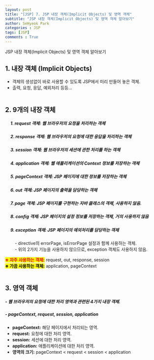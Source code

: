 ```yaml
---
layout: post
title: "[JSP] 7. JSP 내장 객체(Implicit Objects) 및 영역 객체"
subtitle: "JSP 내장 객체(Implicit Objects) 및 영역 객체 알아보기"
author: SeHyeok Park
categories : JSP
tags: [JSP]
comments : True
---
```

<div id='preview' class='display-none'>
JSP 내장 객체(Implicit Objects) 및 영역 객체 알아보기
</div>

## 1. 내장 객체 (Implicit Objects)
- 객체의 생성없이 바로 사용할 수 있도록 JSP에서 미리 만들어 놓은 객체.
- 출력, 요청, 응답, 예외처리 등등...
<br><br>

## 2. 9개의 내장 객체
##### &emsp; 1. request 객체: 웹 브라우저의 요청을 처리하는 객체
##### &emsp; 2. response 객체: 웹 브라우저의 요청에 대한 응답을 처리하는 객체
##### &emsp; 3. session 객체: 웹 브라우저의 세션에 관한 처리를 하는 객체
##### &emsp; 4. application 객체: 웹 애플리케이션의 Context 정보를 저장하는 객체
##### &emsp; 5. pageContext 객체: JSP 페이지에 대한 정보를 저장하는 객체
##### &emsp; 6. out 객체: JSP 페이지의 출력을 담당하는 객체
##### &emsp; 7. page 객체: JSP 페이지를 구현하는 자바 클래스의 객체, 사용하지 않음.
##### &emsp; 8. config 객체: JSP 페이지의 설정 정보를 저장하는 객체, 거의 사용하지 않음
##### &emsp; 9. exception 객체: JSP 페이지의 예외처리를 담당하는 객체
&emsp;&emsp; - directive의 errorPage, isErrorPage 설정과 함께 사용하는 객체.<br>
&emsp;&emsp; - 위의 2가지 기능을 사용하지 않으므로, exception 객체도 사용하지 않음.
<br>

**<mark><span style="color:red">※ 자주 사용하는 객체:</span></mark>** request, out, response, session<br>
**<mark>※ 가끔 사용하는 객체:</mark>** application, pageContext
<br><br>

## 3. 영역 객체
##### - 웹 브라우저의 요청에 대한 처리 영역과 관련된 4가지 내장 객체.
##### - pageContext, request, session, application
- **pageContext:** 해당 페이지에서 처리되는 영역.
- **request:** 요청에 대한 처리 영역.
- **session:** 세션에 대한 처리 영역.
- **application:** 애플리케이션에 대한 처리 영역.
- **영역의 크기:** pageContext < request < session < application